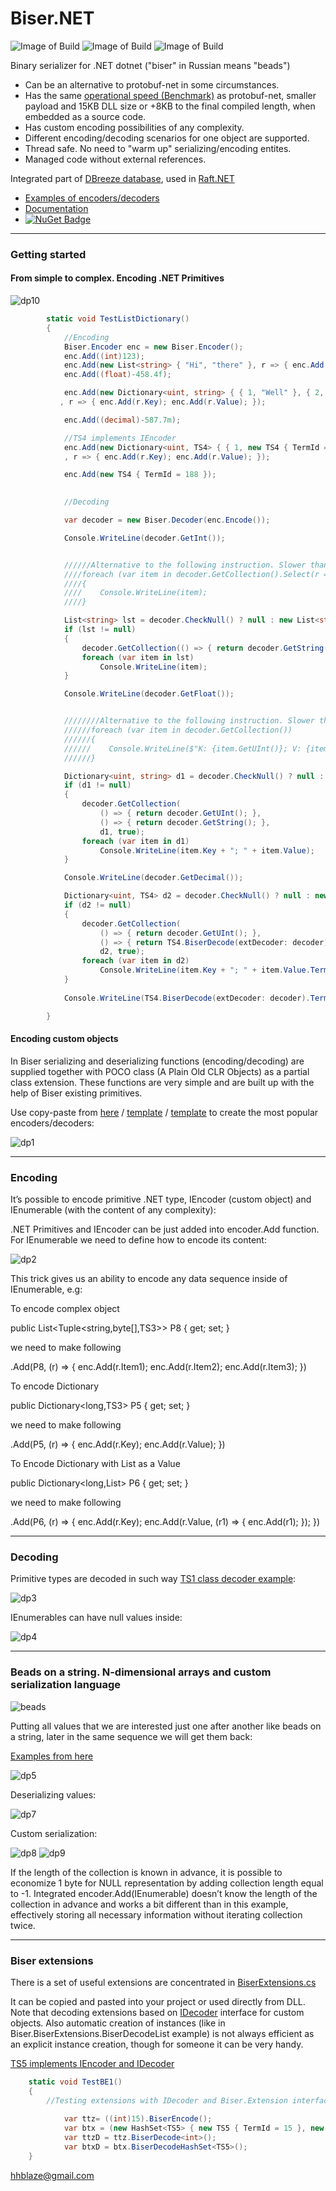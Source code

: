 # Biser.NET
![Image of Build](https://img.shields.io/badge/License-BSD%203,%20FOSS-FC0574.svg) 
![Image of Build](https://img.shields.io/badge/Roadmap-completed-33CC33.svg)
![Image of Build](https://img.shields.io/badge/Powered%20by-tiesky.com-1883F5.svg)

Binary serializer for .NET dotnet ("biser" in Russian means "beads")

- Can be an alternative to protobuf-net in some circumstances. 
- Has the same [operational speed (Benchmark)](https://github.com/hhblaze/Biser/blob/master/Benchmark/Program.cs) as protobuf-net, smaller payload and 15KB DLL size 
or +8KB to the final compiled length, when embedded as a source code.
- Has custom encoding possibilities of any complexity.
- Different encoding/decoding scenarios for one object are supported.
- Thread safe. No need to "warm up" serializing/encoding entites.
- Managed code without external references.

Integrated part of [DBreeze database](https://github.com/hhblaze/DBreeze), used in [Raft.NET](https://github.com/hhblaze/Raft.Net)

- [Examples of encoders/decoders](https://github.com/hhblaze/Biser/blob/master/BiserTest_Net/Program.cs)
- [Documentation](https://docs.google.com/document/d/e/2PACX-1vQa3C506Esw3Fkroj4OA5erGOHEZpAtnXcQQ90R0w1wnFqO_16CH0dUfBJZt_ppB15ykoZWI9eR8KcG/pub)
- [![NuGet Badge](https://buildstats.info/nuget/Biser)](https://www.nuget.org/packages/Biser/)

-------------
### Getting started

#### From simple to complex. Encoding .NET Primitives

![dp10](https://github.com/hhblaze/Biser/blob/master/Docu/dp10.jpg?raw=true)

```C#
        static void TestListDictionary()
        {
            //Encoding
            Biser.Encoder enc = new Biser.Encoder();
            enc.Add((int)123);            
            enc.Add(new List<string> { "Hi", "there" }, r => { enc.Add(r); });
            enc.Add((float)-458.4f);

            enc.Add(new Dictionary<uint, string> { { 1, "Well" }, { 2, "done" } }
           , r => { enc.Add(r.Key); enc.Add(r.Value); });

            enc.Add((decimal)-587.7m);

            //TS4 implements IEncoder
            enc.Add(new Dictionary<uint, TS4> { { 1, new TS4 { TermId = 1 } }, { 2, new TS4 { TermId = 5 } } }
            , r => { enc.Add(r.Key); enc.Add(r.Value); });

            enc.Add(new TS4 { TermId = 188 });
            

            //Decoding

            var decoder = new Biser.Decoder(enc.Encode());

            Console.WriteLine(decoder.GetInt());


            //////Alternative to the following instruction. Slower than supplying List directly
            ////foreach (var item in decoder.GetCollection().Select(r => r.GetString()))
            ////{
            ////    Console.WriteLine(item);
            ////}

            List<string> lst = decoder.CheckNull() ? null : new List<string>();      
            if (lst != null)
            {
                decoder.GetCollection(() => { return decoder.GetString(); }, lst, true);
                foreach (var item in lst)
                    Console.WriteLine(item);
            }

            Console.WriteLine(decoder.GetFloat());


            ////////Alternative to the following instruction. Slower than supplying Dictionary directly
            //////foreach (var item in decoder.GetCollection())
            //////{
            //////    Console.WriteLine($"K: {item.GetUInt()}; V: {item.GetString()}");
            //////}

            Dictionary<uint, string> d1 = decoder.CheckNull() ? null : new Dictionary<uint, string>();
            if (d1 != null)
            {
                decoder.GetCollection(
                    () => { return decoder.GetUInt(); },
                    () => { return decoder.GetString(); },
                    d1, true);
                foreach (var item in d1)
                    Console.WriteLine(item.Key + "; " + item.Value);
            }

            Console.WriteLine(decoder.GetDecimal());

            Dictionary<uint, TS4> d2 = decoder.CheckNull() ? null : new Dictionary<uint, TS4>();
            if (d2 != null)
            {
                decoder.GetCollection(
                    () => { return decoder.GetUInt(); },
                    () => { return TS4.BiserDecode(extDecoder: decoder); },
                    d2, true);
                foreach (var item in d2)
                    Console.WriteLine(item.Key + "; " + item.Value.TermId);
            }
            
            Console.WriteLine(TS4.BiserDecode(extDecoder: decoder).TermId);

        }
```
#### Encoding custom objects

In Biser serializing and deserializing functions (encoding/decoding) are supplied together with POCO class (A Plain Old CLR Objects) as a partial class extension. 
These functions are very simple and are built up with the help of Biser existing primitives.

Use copy-paste from [here](https://github.com/hhblaze/Biser/tree/master/BiserTest_Net) / [template](https://github.com/hhblaze/Biser/blob/master/BiserTest_Net/TS4.cs) / [template](https://github.com/hhblaze/Biser/blob/master/BiserTest_Net/TS1_Biser.cs) to create the most popular encoders/decoders:

![dp1](https://github.com/hhblaze/Biser/blob/master/Docu/dp1.jpg?raw=true)


-------------
### Encoding

It’s possible to encode primitive .NET type, IEncoder (custom object) and IEnumerable (with the content of any complexity):

.NET Primitives and IEncoder can be just added into encoder.Add function.
For IEnumerable we need to define how to encode its content:

![dp2](https://github.com/hhblaze/Biser/blob/master/Docu/dp2.jpg?raw=true)

This trick gives us an ability to encode any data sequence inside of IEnumerable, e.g:

To encode complex object 

public List<Tuple<string,byte[],TS3>> P8 { get; set; }

we need to make following

.Add(P8, (r) => { enc.Add(r.Item1); enc.Add(r.Item2); enc.Add(r.Item3); })

To encode Dictionary 

public Dictionary<long,TS3> P5 { get; set; }

we need to make following

.Add(P5, (r) => { enc.Add(r.Key); enc.Add(r.Value); })

To Encode Dictionary with List as a Value

public Dictionary<long,List<TS3>> P6 { get; set; }

we need to make following

.Add(P6, (r) => { enc.Add(r.Key); enc.Add(r.Value, (r1) => { enc.Add(r1); }); })


-------------
### Decoding

Primitive types are decoded in such way [TS1 class decoder example](https://github.com/hhblaze/Biser/blob/master/BiserTest_Net/TS1_Biser.cs):

![dp3](https://github.com/hhblaze/Biser/blob/master/Docu/dp3.jpg?raw=true)

IEnumerables can have null values inside:

![dp4](https://github.com/hhblaze/Biser/blob/master/Docu/dp4.jpg?raw=true)


-------------
### Beads on a string. N-dimensional arrays and custom serialization language

![beads](https://github.com/hhblaze/Biser/blob/master/Docu/beads.png?raw=true)

Putting all values that we are interested just one after another like beads on a string, later in the same sequence we will get them back:

[Examples from here](https://github.com/hhblaze/Biser/blob/master/BiserTest_Net/Program.cs)

![dp5](https://github.com/hhblaze/Biser/blob/master/Docu/dp5.jpg?raw=true)

Deserializing values:

![dp7](https://github.com/hhblaze/Biser/blob/master/Docu/dp7.jpg?raw=true)

Custom serialization:

![dp8](https://github.com/hhblaze/Biser/blob/master/Docu/dp8.jpg?raw=true)
![dp9](https://github.com/hhblaze/Biser/blob/master/Docu/dp9.jpg?raw=true)

If the length of the collection is known in advance, it is possible to economize 1 byte for NULL representation by adding collection length equal to -1.
Integrated encoder.Add(IEnumerable) doesn’t know the length of the collection in advance and works a bit different than in this example,
effectively storing all necessary information without iterating collection twice.


-------------
### Biser extensions

There is a set of useful extensions are concentrated in [BiserExtensions.cs](https://github.com/hhblaze/Biser/blob/master/Biser/BiserExtensions.cs)

It can be copied and pasted into your project or used directly from DLL. Note that decoding extensions based on [IDecoder](https://github.com/hhblaze/Biser/blob/master/Biser/IEncoder.cs) interface for custom objects.
Also automatic creation of instances (like in Biser.BiserExtensions.BiserDecodeList example) is not always efficient as an explicit instance creation, 
though for someone it can be very handy.

[TS5 implements IEncoder and IDecoder](https://github.com/hhblaze/Biser/blob/master/BiserTest_Net/TS5.cs)

```C#
	static void TestBE1()
	{
		//Testing extensions with IDecoder and Biser.Extension interface
		    
            var ttz= ((int)15).BiserEncode();
            var btx = (new HashSet<TS5> { new TS5 { TermId = 15 }, new TS5 { TermId = 16 }, new TS5 { TermId = 17 } }).BiserEncodeList();
            var ttzD = ttz.BiserDecode<int>();
            var btxD = btx.BiserDecodeHashSet<TS5>();       
	}
```

hhblaze@gmail.com
